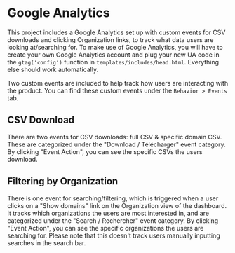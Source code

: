 # Google Analytics

This project includes a Google Analytics set up with custom events for CSV downloads and clicking Organization links, to track what data users are looking at/searching for. To make use of Google Analytics, you will have to create your own Google Analytics account and plug your new UA code in the `gtag('config')` function in `templates/includes/head.html`. Everything else should work automatically.

Two custom events are included to help track how users are interacting with the product. You can find these custom events under the `Behavior > Events` tab.

## CSV Download

There are two events for CSV downloads: full CSV & specific domain CSV. These are categorized under the "Download / Télécharger" event category. By clicking "Event Action", you can see the specific CSVs the users download.

## Filtering by Organization

There is one event for searching/filtering, which is triggered when a user clicks on a "Show domains" link on the Organization view of the dashboard. It tracks which organizations the users are most interested in, and are categorized under the "Search / Rechercher" event category. By clicking "Event Action", you can see the specific organizations the users are searching for. Please note that this doesn't track users manually inputting searches in the search bar. 
